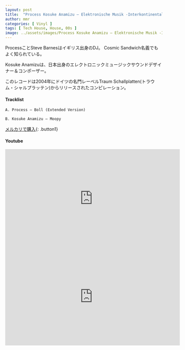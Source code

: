 ```yaml
---
layout: post
title:  "Process Kosuke Anamizu – Elektronische Musik -Interkontinental 3 (Part 2)"
author: mmr
categories: [ Vinyl ]
tags: [ Tech House, House, 00s ]
image: ../assets/images/Process Kosuke Anamizu – Elektronische Musik -Interkontinental 3 (Part 2).webp
---
```


ProcessことSteve Barnesはイギリス出身のDJ。
Cosmic Sandwich名義でもよく知られている。

Kosuke Anamizuは、日本出身のエレクトロニックミュージックサウンドデザイナー＆コンポーザー。

このレコードは2004年にドイツの名門レーベルTraum Schallplatten(トラウム・シャルプラッテン)からリリースされたコンピレーション。

#### Tracklist
```md
A. Process – Boll (Extended Version)

B. Kosuke Anamizu – Moopy
```

[メルカリで購入](https://jp.mercari.com/item/m99751272225?afid=6142608987){: .button1}

#### Youtube
<iframe width="560" height="315" src="https://www.youtube.com/embed/Woh6q-3YIUY?si=c2LfgTlj7jet8lWY" title="YouTube video player" frameborder="0" allow="accelerometer; autoplay; clipboard-write; encrypted-media; gyroscope; picture-in-picture; web-share" referrerpolicy="strict-origin-when-cross-origin" allowfullscreen></iframe>

<iframe width="560" height="315" src="https://www.youtube.com/embed/S87FLnoOwYE?si=ZUZ8YzkStDlLuCNH" title="YouTube video player" frameborder="0" allow="accelerometer; autoplay; clipboard-write; encrypted-media; gyroscope; picture-in-picture; web-share" referrerpolicy="strict-origin-when-cross-origin" allowfullscreen></iframe>